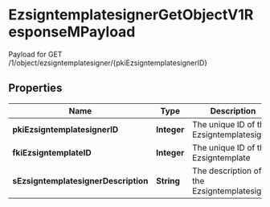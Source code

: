 

# EzsigntemplatesignerGetObjectV1ResponseMPayload

Payload for GET /1/object/ezsigntemplatesigner/{pkiEzsigntemplatesignerID}

## Properties

| Name | Type | Description | Notes |
|------------ | ------------- | ------------- | -------------|
|**pkiEzsigntemplatesignerID** | **Integer** | The unique ID of the Ezsigntemplatesigner |  |
|**fkiEzsigntemplateID** | **Integer** | The unique ID of the Ezsigntemplate |  |
|**sEzsigntemplatesignerDescription** | **String** | The description of the Ezsigntemplatesigner |  |



